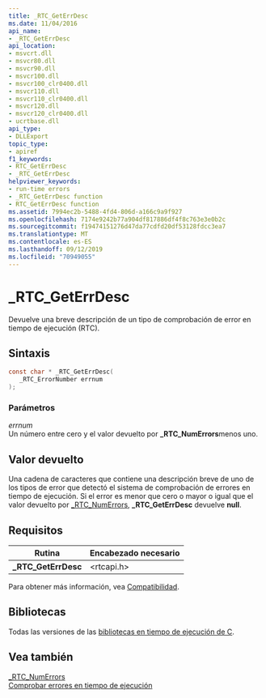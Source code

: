 ```yaml
---
title: _RTC_GetErrDesc
ms.date: 11/04/2016
api_name:
- _RTC_GetErrDesc
api_location:
- msvcrt.dll
- msvcr80.dll
- msvcr90.dll
- msvcr100.dll
- msvcr100_clr0400.dll
- msvcr110.dll
- msvcr110_clr0400.dll
- msvcr120.dll
- msvcr120_clr0400.dll
- ucrtbase.dll
api_type:
- DLLExport
topic_type:
- apiref
f1_keywords:
- RTC_GetErrDesc
- _RTC_GetErrDesc
helpviewer_keywords:
- run-time errors
- _RTC_GetErrDesc function
- RTC_GetErrDesc function
ms.assetid: 7994ec2b-5488-4fd4-806d-a166c9a9f927
ms.openlocfilehash: 7174e9242b77a904df817886df4f8c763e3e0b2c
ms.sourcegitcommit: f19474151276d47da77cdfd20df53128fdcc3ea7
ms.translationtype: MT
ms.contentlocale: es-ES
ms.lasthandoff: 09/12/2019
ms.locfileid: "70949055"
---
```

# <a name="_rtc_geterrdesc"></a>_RTC_GetErrDesc

Devuelve una breve descripción de un tipo de comprobación de error en tiempo de ejecución (RTC).

## <a name="syntax"></a>Sintaxis

```C
const char * _RTC_GetErrDesc(
   _RTC_ErrorNumber errnum
);
```

### <a name="parameters"></a>Parámetros

*errnum*<br/>
Un número entre cero y el valor devuelto por **_RTC_NumErrors**menos uno.

## <a name="return-value"></a>Valor devuelto

Una cadena de caracteres que contiene una descripción breve de uno de los tipos de error que detectó el sistema de comprobación de errores en tiempo de ejecución. Si el error es menor que cero o mayor o igual que el valor devuelto por [_RTC_NumErrors](rtc-numerrors.md), **_RTC_GetErrDesc** devuelve **null**.

## <a name="requirements"></a>Requisitos

|Rutina|Encabezado necesario|
|-------------|---------------------|
|**_RTC_GetErrDesc**|\<rtcapi.h>|

Para obtener más información, vea [Compatibilidad](../../c-runtime-library/compatibility.md).

## <a name="libraries"></a>Bibliotecas

Todas las versiones de las [bibliotecas en tiempo de ejecución de C](../../c-runtime-library/crt-library-features.md).

## <a name="see-also"></a>Vea también

[_RTC_NumErrors](rtc-numerrors.md)<br/>
[Comprobar errores en tiempo de ejecución](../../c-runtime-library/run-time-error-checking.md)<br/>
